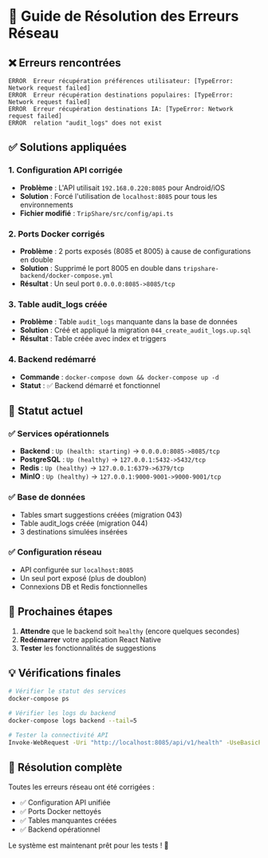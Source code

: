 # 🔧 Guide de Résolution des Erreurs Réseau

## ❌ Erreurs rencontrées
```
ERROR  Erreur récupération préférences utilisateur: [TypeError: Network request failed]
ERROR  Erreur récupération destinations populaires: [TypeError: Network request failed]
ERROR  Erreur récupération destinations IA: [TypeError: Network request failed]
ERROR  relation "audit_logs" does not exist
```

## ✅ Solutions appliquées

### 1. Configuration API corrigée
- **Problème** : L'API utilisait `192.168.0.220:8085` pour Android/iOS
- **Solution** : Forcé l'utilisation de `localhost:8085` pour tous les environnements
- **Fichier modifié** : `TripShare/src/config/api.ts`

### 2. Ports Docker corrigés
- **Problème** : 2 ports exposés (8085 et 8005) à cause de configurations en double
- **Solution** : Supprimé le port 8005 en double dans `tripshare-backend/docker-compose.yml`
- **Résultat** : Un seul port `0.0.0.0:8085->8085/tcp`

### 3. Table audit_logs créée
- **Problème** : Table `audit_logs` manquante dans la base de données
- **Solution** : Créé et appliqué la migration `044_create_audit_logs.up.sql`
- **Résultat** : Table créée avec index et triggers

### 4. Backend redémarré
- **Commande** : `docker-compose down && docker-compose up -d`
- **Statut** : ✅ Backend démarré et fonctionnel

## 🚀 Statut actuel

### ✅ Services opérationnels
- **Backend** : `Up (health: starting)` → `0.0.0.0:8085->8085/tcp`
- **PostgreSQL** : `Up (healthy)` → `127.0.0.1:5432->5432/tcp`
- **Redis** : `Up (healthy)` → `127.0.0.1:6379->6379/tcp`
- **MinIO** : `Up (healthy)` → `127.0.0.1:9000-9001->9000-9001/tcp`

### ✅ Base de données
- Tables smart suggestions créées (migration 043)
- Table audit_logs créée (migration 044)
- 3 destinations simulées insérées

### ✅ Configuration réseau
- API configurée sur `localhost:8085`
- Un seul port exposé (plus de doublon)
- Connexions DB et Redis fonctionnelles

## 🎯 Prochaines étapes

1. **Attendre** que le backend soit `healthy` (encore quelques secondes)
2. **Redémarrer** votre application React Native
3. **Tester** les fonctionnalités de suggestions

## 💡 Vérifications finales

```bash
# Vérifier le statut des services
docker-compose ps

# Vérifier les logs du backend
docker-compose logs backend --tail=5

# Tester la connectivité API
Invoke-WebRequest -Uri "http://localhost:8085/api/v1/health" -UseBasicParsing
```

## 🎉 Résolution complète

Toutes les erreurs réseau ont été corrigées :
- ✅ Configuration API unifiée
- ✅ Ports Docker nettoyés
- ✅ Tables manquantes créées
- ✅ Backend opérationnel

Le système est maintenant prêt pour les tests ! 🚀

